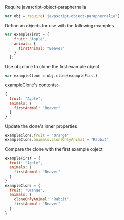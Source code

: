 Require javascript-object-paraphernalia
   
``` javascript 
var obj = require('javascript-object-paraphernalia')
```
    
Define an objects for use with the following examples
 
``` javascript 
var exampleFirst = {
    fruit: "Apple",
    animals: {
      firstAnimal: "Beaver"
    }
  };
```
    
Use obj.clone to clone the first example object   
    
``` javascript 
var exampleClone = obj.clone(exampleFirst)
```

exampleClone's contents:-

``` javascript
{
  fruit: "Apple",
  animals: {
    firstAnimal: "Beaver"
  }
}
```

Update the clone's inner properties

``` javascript 
exampleClone.fruit = "Orange"
exampleClone.animals.cloneOnlyAnimal = "Rabbit"
```

Compare the clone with the first example object

``` javascript
exampleFirst = {
  fruit: "Apple",
  animals: {
    firstAnimal: "Beaver"
  }
}
exampleClone = {
  fruit: "Orange",
  animals: {
    cloneOnlyAnimal: "Rabbit",
    firstAnimal: "Beaver"
  }
}
```
